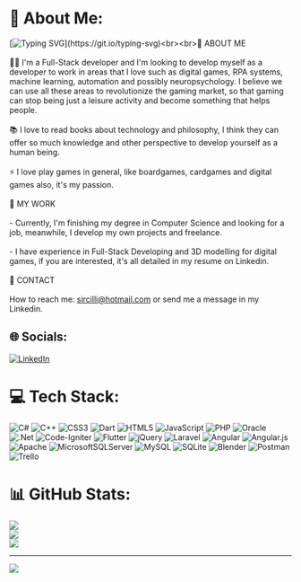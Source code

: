 # 💫 About Me:
[![Typing SVG](https://readme-typing-svg.demolab.com?font=Fira+Code&pause=1000&color=C321F7&width=435&lines=Hi%2C+welcome!!;I'm+Lucas+Sircilli%2C+I'm+Full-Stack+Developer.;Feel+free+to+get+to+know+a+little+bit+about+me.)](https://git.io/typing-svg)<br><br>🚀 ABOUT ME<br><br>👨‍💻 I'm a Full-Stack developer and I'm looking to develop myself as a developer to work in areas that I love such as digital games, RPA systems, machine learning, automation and possibly neuropsychology. I believe we can use all these areas to revolutionize the gaming market, so that gaming can stop being just a leisure activity and become something that helps people.<br><br>📚 I love to read books about technology and philosophy, I think they can offer so much knowledge and other perspective to develop yourself as a human being.<br><br>⚡ I love play games in general, like boardgames, cardgames and digital games also, it's my passion.<br><br>🌱 MY WORK<br><br>- Currently, I'm finishing my degree in Computer Science and looking for a job, meanwhile, I develop my own projects and freelance.<br><br>- I have experience in Full-Stack Developing and 3D modelling for digital games, if you are interested, it's all detailed in my resume on Linkedin.<br><br>💬 CONTACT<br><br> How to reach me: sircilli@hotmail.com or send me a message in my Linkedin.<br>


## 🌐 Socials:
[![LinkedIn](https://img.shields.io/badge/LinkedIn-%230077B5.svg?logo=linkedin&logoColor=white)](https://linkedin.com/in/lucas-sircilli-731bab208) 

# 💻 Tech Stack:
![C#](https://img.shields.io/badge/c%23-%23239120.svg?style=for-the-badge&logo=c-sharp&logoColor=white) ![C++](https://img.shields.io/badge/c++-%2300599C.svg?style=for-the-badge&logo=c%2B%2B&logoColor=white) ![CSS3](https://img.shields.io/badge/css3-%231572B6.svg?style=for-the-badge&logo=css3&logoColor=white) ![Dart](https://img.shields.io/badge/dart-%230175C2.svg?style=for-the-badge&logo=dart&logoColor=white) ![HTML5](https://img.shields.io/badge/html5-%23E34F26.svg?style=for-the-badge&logo=html5&logoColor=white) ![JavaScript](https://img.shields.io/badge/javascript-%23323330.svg?style=for-the-badge&logo=javascript&logoColor=%23F7DF1E) ![PHP](https://img.shields.io/badge/php-%23777BB4.svg?style=for-the-badge&logo=php&logoColor=white) ![Oracle](https://img.shields.io/badge/Oracle-F80000?style=for-the-badge&logo=oracle&logoColor=white) ![.Net](https://img.shields.io/badge/.NET-5C2D91?style=for-the-badge&logo=.net&logoColor=white) ![Code-Igniter](https://img.shields.io/badge/CodeIgniter-%23EF4223.svg?style=for-the-badge&logo=codeIgniter&logoColor=white) ![Flutter](https://img.shields.io/badge/Flutter-%2302569B.svg?style=for-the-badge&logo=Flutter&logoColor=white) ![jQuery](https://img.shields.io/badge/jquery-%230769AD.svg?style=for-the-badge&logo=jquery&logoColor=white) ![Laravel](https://img.shields.io/badge/laravel-%23FF2D20.svg?style=for-the-badge&logo=laravel&logoColor=white) ![Angular](https://img.shields.io/badge/angular-%23DD0031.svg?style=for-the-badge&logo=angular&logoColor=white) ![Angular.js](https://img.shields.io/badge/angular.js-%23E23237.svg?style=for-the-badge&logo=angularjs&logoColor=white) ![Apache](https://img.shields.io/badge/apache-%23D42029.svg?style=for-the-badge&logo=apache&logoColor=white) ![MicrosoftSQLServer](https://img.shields.io/badge/Microsoft%20SQL%20Sever-CC2927?style=for-the-badge&logo=microsoft%20sql%20server&logoColor=white) ![MySQL](https://img.shields.io/badge/mysql-%2300f.svg?style=for-the-badge&logo=mysql&logoColor=white) ![SQLite](https://img.shields.io/badge/sqlite-%2307405e.svg?style=for-the-badge&logo=sqlite&logoColor=white) ![Blender](https://img.shields.io/badge/blender-%23F5792A.svg?style=for-the-badge&logo=blender&logoColor=white) ![Postman](https://img.shields.io/badge/Postman-FF6C37?style=for-the-badge&logo=postman&logoColor=white) ![Trello](https://img.shields.io/badge/Trello-%23026AA7.svg?style=for-the-badge&logo=Trello&logoColor=white)
# 📊 GitHub Stats:
![](https://github-readme-stats.vercel.app/api?username=Lucas-Sircilli&theme=midnight-purple&hide_border=false&include_all_commits=true&count_private=false)<br/>
![](https://github-readme-streak-stats.herokuapp.com/?user=Lucas-Sircilli&theme=midnight-purple&hide_border=false)<br/>
![](https://github-readme-stats.vercel.app/api/top-langs/?username=Lucas-Sircilli&theme=midnight-purple&hide_border=false&include_all_commits=true&count_private=false&layout=compact)

---
[![](https://visitcount.itsvg.in/api?id=Lucas-Sircilli&icon=5&color=8)](https://visitcount.itsvg.in)

<!-- Proudly created with GPRM ( https://gprm.itsvg.in ) -->
